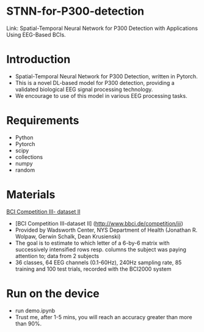 # STNN-for-P300-detection
Link: Spatial-Temporal Neural Network for P300 Detection with Applications Using EEG-Based BCIs.
# Introduction
* Spatial-Temporal Neural Network for P300 Detection, written in Pytorch.  
* This is a novel DL-based model for P300 detection, providing a validated biological EEG signal processing technology.  
* We encourage to use of this model in various EEG processing tasks.
# Requirements
* Python  
* Pytorch  
* scipy
* collections
* numpy
* random
# Materials
[BCI Competition III- dataset II](http://www.bbci.de/competition/iii)
* [BCI Competition III-dataset II] (http://www.bbci.de/competition/iii)
* Provided by Wadsworth Center, NYS Department of Health (Jonathan R. Wolpaw, Gerwin Schalk, Dean Krusienski)
* The goal is to estimate to which letter of a 6-by-6 matrix with successively intensified rows resp. columns the subject was paying attention to; data from 2 subjects
* 36 classes, 64 EEG channels (0.1-60Hz), 240Hz sampling rate, 85 training and 100 test trials, recorded with the BCI2000 system 
# Run on the device
* run demo.ipynb
* Trust me, after 1-5 mins, you will reach an accuracy greater than more than 90%.

